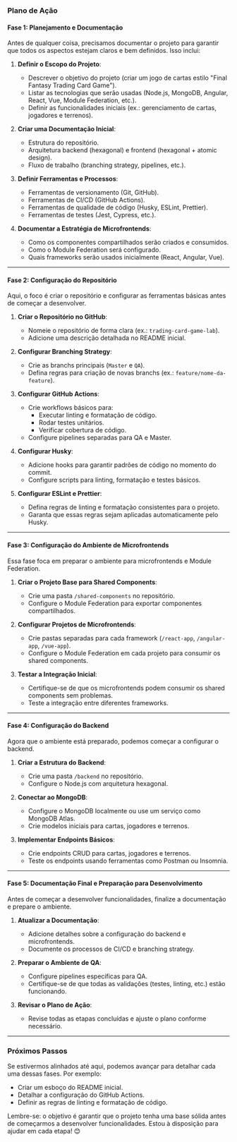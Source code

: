 ### **Plano de Ação**

#### **Fase 1: Planejamento e Documentação**
Antes de qualquer coisa, precisamos documentar o projeto para garantir que todos os aspectos estejam claros e bem definidos. Isso inclui:

1. **Definir o Escopo do Projeto**:
   - Descrever o objetivo do projeto (criar um jogo de cartas estilo "Final Fantasy Trading Card Game").
   - Listar as tecnologias que serão usadas (Node.js, MongoDB, Angular, React, Vue, Module Federation, etc.).
   - Definir as funcionalidades iniciais (ex.: gerenciamento de cartas, jogadores e terrenos).

2. **Criar uma Documentação Inicial**:
   - Estrutura do repositório.
   - Arquitetura backend (hexagonal) e frontend (hexagonal + atomic design).
   - Fluxo de trabalho (branching strategy, pipelines, etc.).

3. **Definir Ferramentas e Processos**:
   - Ferramentas de versionamento (Git, GitHub).
   - Ferramentas de CI/CD (GitHub Actions).
   - Ferramentas de qualidade de código (Husky, ESLint, Prettier).
   - Ferramentas de testes (Jest, Cypress, etc.).

4. **Documentar a Estratégia de Microfrontends**:
   - Como os componentes compartilhados serão criados e consumidos.
   - Como o Module Federation será configurado.
   - Quais frameworks serão usados inicialmente (React, Angular, Vue).

---

#### **Fase 2: Configuração do Repositório**
Aqui, o foco é criar o repositório e configurar as ferramentas básicas antes de começar a desenvolver.

1. **Criar o Repositório no GitHub**:
   - Nomeie o repositório de forma clara (ex.: `trading-card-game-lab`).
   - Adicione uma descrição detalhada no README inicial.

2. **Configurar Branching Strategy**:
   - Crie as branchs principais (`Master` e `QA`).
   - Defina regras para criação de novas branchs (ex.: `feature/nome-da-feature`).

3. **Configurar GitHub Actions**:
   - Crie workflows básicos para:
     - Executar linting e formatação de código.
     - Rodar testes unitários.
     - Verificar cobertura de código.
   - Configure pipelines separadas para QA e Master.

4. **Configurar Husky**:
   - Adicione hooks para garantir padrões de código no momento do commit.
   - Configure scripts para linting, formatação e testes básicos.

5. **Configurar ESLint e Prettier**:
   - Defina regras de linting e formatação consistentes para o projeto.
   - Garanta que essas regras sejam aplicadas automaticamente pelo Husky.

---

#### **Fase 3: Configuração do Ambiente de Microfrontends**
Essa fase foca em preparar o ambiente para microfrontends e Module Federation.

1. **Criar o Projeto Base para Shared Components**:
   - Crie uma pasta `/shared-components` no repositório.
   - Configure o Module Federation para exportar componentes compartilhados.

2. **Configurar Projetos de Microfrontends**:
   - Crie pastas separadas para cada framework (`/react-app`, `/angular-app`, `/vue-app`).
   - Configure o Module Federation em cada projeto para consumir os shared components.

3. **Testar a Integração Inicial**:
   - Certifique-se de que os microfrontends podem consumir os shared components sem problemas.
   - Teste a integração entre diferentes frameworks.

---

#### **Fase 4: Configuração do Backend**
Agora que o ambiente está preparado, podemos começar a configurar o backend.

1. **Criar a Estrutura do Backend**:
   - Crie uma pasta `/backend` no repositório.
   - Configure o Node.js com arquitetura hexagonal.

2. **Conectar ao MongoDB**:
   - Configure o MongoDB localmente ou use um serviço como MongoDB Atlas.
   - Crie modelos iniciais para cartas, jogadores e terrenos.

3. **Implementar Endpoints Básicos**:
   - Crie endpoints CRUD para cartas, jogadores e terrenos.
   - Teste os endpoints usando ferramentas como Postman ou Insomnia.

---

#### **Fase 5: Documentação Final e Preparação para Desenvolvimento**
Antes de começar a desenvolver funcionalidades, finalize a documentação e prepare o ambiente.

1. **Atualizar a Documentação**:
   - Adicione detalhes sobre a configuração do backend e microfrontends.
   - Documente os processos de CI/CD e branching strategy.

2. **Preparar o Ambiente de QA**:
   - Configure pipelines específicas para QA.
   - Certifique-se de que todas as validações (testes, linting, etc.) estão funcionando.

3. **Revisar o Plano de Ação**:
   - Revise todas as etapas concluídas e ajuste o plano conforme necessário.

---

### **Próximos Passos**
Se estivermos alinhados até aqui, podemos avançar para detalhar cada uma dessas fases. Por exemplo:
- Criar um esboço do README inicial.
- Detalhar a configuração do GitHub Actions.
- Definir as regras de linting e formatação de código.

Lembre-se: o objetivo é garantir que o projeto tenha uma base sólida antes de começarmos a desenvolver funcionalidades. Estou à disposição para ajudar em cada etapa! 😊
